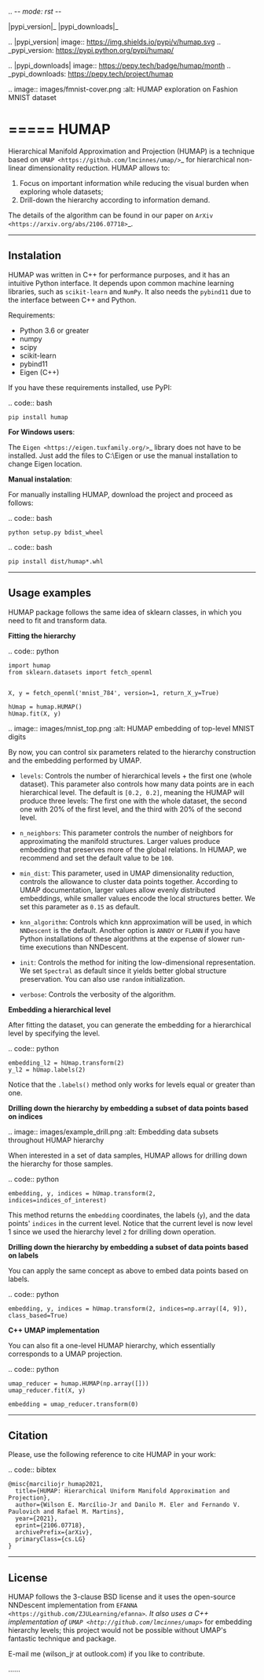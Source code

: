 .. -*- mode: rst -*-

|pypi_version|_ |pypi_downloads|_

.. |pypi_version| image:: https://img.shields.io/pypi/v/humap.svg
.. _pypi_version: https://pypi.python.org/pypi/humap/

.. |pypi_downloads| image:: https://pepy.tech/badge/humap/month
.. _pypi_downloads: https://pepy.tech/project/humap

.. image:: images/fmnist-cover.png
	:alt: HUMAP exploration on Fashion MNIST dataset

=====
HUMAP
=====

Hierarchical Manifold Approximation and Projection (HUMAP) is a technique based on `UMAP <https://github.com/lmcinnes/umap/>`_ for hierarchical non-linear dimensionality reduction. HUMAP allows to:


1. Focus on important information while reducing the visual burden when exploring whole datasets;
2. Drill-down the hierarchy according to information demand.

The details of the algorithm can be found in our paper on `ArXiv <https://arxiv.org/abs/2106.07718>`_.


-----------
Instalation
-----------

HUMAP was written in C++ for performance purposes, and it has an intuitive Python interface. It depends upon common machine learning libraries, such as ``scikit-learn`` and ``NumPy``. It also needs the ``pybind11`` due to the interface between C++ and Python.


Requirements:

* Python 3.6 or greater
* numpy
* scipy
* scikit-learn
* pybind11
* Eigen (C++)

If you have these requirements installed, use PyPI:

.. code:: bash

    pip install humap


**For Windows users**:

The `Eigen <https://eigen.tuxfamily.org/>`_ library does not have to be installed. Just add the files to C:\Eigen or use the manual installation to change Eigen location.

**Manual instalation**: 

For manually installing HUMAP, download the project and proceed as follows:

.. code:: bash
 	
 	python setup.py bdist_wheel

.. code:: bash

 	pip install dist/humap*.whl


--------------
Usage examples
--------------

HUMAP package follows the same idea of sklearn classes, in which you need to fit and transform data.

**Fitting the hierarchy**

.. code:: python

	import humap
	from sklearn.datasets import fetch_openml


	X, y = fetch_openml('mnist_784', version=1, return_X_y=True)

	hUmap = humap.HUMAP()
	hUmap.fit(X, y)

.. image:: images/mnist_top.png
	:alt: HUMAP embedding of top-level MNIST digits

By now, you can control six parameters related to the hierarchy construction and the embedding performed by UMAP.

 -  ``levels``: Controls the number of hierarchical levels + the first one (whole dataset). This parameter also controls how many data points are in each hierarchical level. The default is ``[0.2, 0.2]``, meaning the HUMAP will produce three levels: The first one with the whole dataset, the second one with 20% of the first level, and the third with 20% of the second level.

 -  ``n_neighbors``: This parameter controls the number of neighbors for approximating the manifold structures. Larger values produce embedding that preserves more of the global relations. In HUMAP, we recommend and set the default value to be ``100``.

 -  ``min_dist``: This parameter, used in UMAP dimensionality reduction, controls the allowance to cluster data points together. According to UMAP documentation, larger values allow evenly distributed embeddings, while smaller values encode the local structures better. We set this parameter as ``0.15`` as default.

 -  ``knn_algorithm``: Controls which knn approximation will be used, in which ``NNDescent`` is the default. Another option is ``ANNOY`` or ``FLANN`` if you have Python installations of these algorithms at the expense of slower run-time executions than NNDescent.

 -  ``init``: Controls the method for initing the low-dimensional representation. We set ``Spectral`` as default since it yields better global structure preservation. You can also use ``random`` initialization.

 -  ``verbose``: Controls the verbosity of the algorithm.


**Embedding a hierarchical level**

After fitting the dataset, you can generate the embedding for a hierarchical level by specifying the level.

.. code:: python

	embedding_l2 = hUmap.transform(2)
	y_l2 = hUmap.labels(2)

Notice that the ``.labels()`` method only works for levels equal or greater than one.


**Drilling down the hierarchy by embedding a subset of data points based on indices**

.. image:: images/example_drill.png
	:alt: Embedding data subsets throughout HUMAP hierarchy

When interested in a set of data samples, HUMAP allows for drilling down the hierarchy for those samples.


.. code:: python

	embedding, y, indices = hUmap.transform(2, indices=indices_of_interest)

This method returns the ``embedding`` coordinates, the labels (``y``), and the data points' ``indices`` in the current level. Notice that the current level is now level 1 since we used the hierarchy level ``2`` for drilling down operation.


**Drilling down the hierarchy by embedding a subset of data points based on labels**

You can apply the same concept as above to embed data points based on labels. 

.. code:: python	

	embedding, y, indices = hUmap.transform(2, indices=np.array([4, 9]), class_based=True)


**C++ UMAP implementation**

You can also fit a one-level HUMAP hierarchy, which essentially corresponds to a UMAP projection.

.. code:: python

	umap_reducer = humap.HUMAP(np.array([]))
	umap_reducer.fit(X, y)

	embedding = umap_reducer.transform(0)

--------
Citation
--------

Please, use the following reference to cite HUMAP in your work:

.. code:: bibtex

    @misc{marciliojr_humap2021,
      title={HUMAP: Hierarchical Uniform Manifold Approximation and Projection}, 
      author={Wilson E. Marcílio-Jr and Danilo M. Eler and Fernando V. Paulovich and Rafael M. Martins},
      year={2021},
      eprint={2106.07718},
      archivePrefix={arXiv},
      primaryClass={cs.LG}
	}


-------
License
-------

HUMAP follows the 3-clause BSD license and it uses the open-source NNDescent implementation from `EFANNA <https://github.com/ZJULearning/efanna>`_. It also uses a C++ implementation of `UMAP <http://github.com/lmcinnes/umap>`_ for embedding hierarchy levels; this project would not be possible without UMAP's fantastic technique and package.

E-mail me (wilson_jr at outlook.com) if you like to contribute.


......
